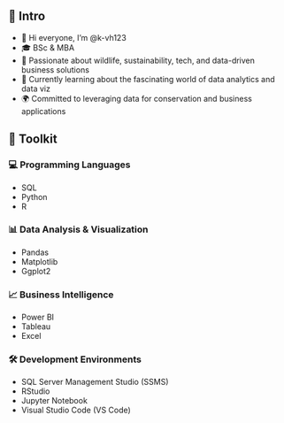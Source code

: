 ## 🙂 Intro
- 👋 Hi everyone, I’m @k-vh123
- 🎓 BSc & MBA 
- 👀 Passionate about wildlife, sustainability, tech, and data-driven business solutions
- 🌱 Currently learning about the fascinating world of data analytics and data viz
- 🌍 Committed to leveraging data for conservation and business applications

## 🌿 Toolkit 

### 💻 Programming Languages
- SQL
- Python
- R

### 📊 Data Analysis & Visualization
- Pandas
- Matplotlib
- Ggplot2

### 📈 Business Intelligence
- Power BI
- Tableau
- Excel

### 🛠️ Development Environments
- SQL Server Management Studio (SSMS)
- RStudio
- Jupyter Notebook
- Visual Studio Code (VS Code)



